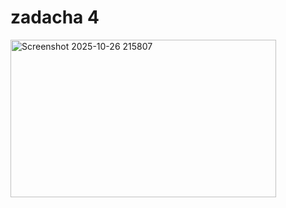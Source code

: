 # zadacha 4
<img width="425" height="252" alt="Screenshot 2025-10-26 215807" src="https://github.com/user-attachments/assets/1510188c-a669-4578-9f99-4a6888463e58" />

